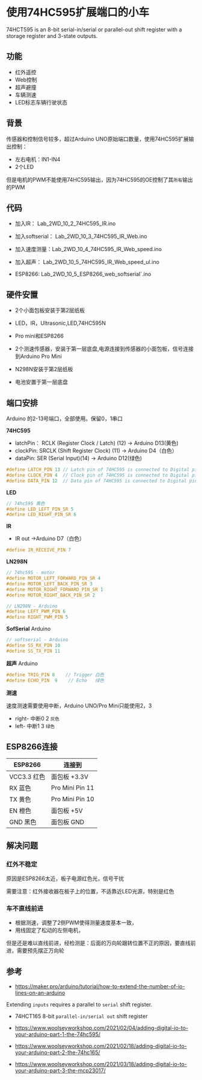 # 使用74HC595扩展端口的小车

74HCT595 is an 8-bit serial-in/serial or parallel-out shift register with a storage register and 3-state outputs.


## 功能

* 红外遥控
* Web控制
* 超声避撞
* 车辆测速
* LED标志车辆行驶状态

## 背景

传感器和控制信号较多，超过Arduino UNO原始端口数量，使用74HC595扩展输出控制：
 
* 左右电机：IN1-IN4
* 2个LED

但是电机的PWM不能使用74HC595输出，因为74HC595的OE控制了其`所有`输出的PWM


## 代码

* 加入IR： Lab_2WD_10_2_74HC595_IR.ino
* 加入softserial： Lab_2WD_10_3_74HC595_IR_Web.ino
* 加入速度测量：Lab_2WD_10_4_74HC595_IR_Web_speed.ino
* 加入超声： Lab_2WD_10_5_74HC595_IR_Web_speed_ul.ino

* ESP8266: Lab_2WD_10_5_ESP8266_web_softserial`.ino


## 硬件安置

* 2个小面包板安装于第2层纸板

 * LED，IR，Ultrasonic,LED,74HC595N
 * Pro mini和ESP8266

* 2个测速传感器，安装于第一层底盘,电源连接到传感器的小面包板，信号连接到Arduino Pro Mini

* N298N安装于第2层纸板

* 电池安置于第一层底盘


## 端口安排

Arduino 的2-13号端口，全部使用。保留0，1串口

**74HC595**

* latchPin： RCLK (Register Clock / Latch) (12) -> Arduino D13(黄色)
* clockPin: SRCLK (Shift Register Clock) (11)    -> Arduino D4（白色）
* dataPin: SER (Serial Input)(14)  -> Arduino D12(绿色)
```c
#define LATCH_PIN 13 // Latch pin of 74HC595 is connected to Digital pin 13
#define CLOCK_PIN 4  // Clock pin of 74HC595 is connected to Digital pin 4
#define DATA_PIN 12  // Data pin of 74HC595 is connected to Digital pin 12
```
**LED**

```c
// 74hc595 黄色
#define LED_LEFT_PIN_SR 5
#define LED_RIGHT_PIN_SR 6
```

**IR**

* IR out ->Arduino D7（白色）
```c
#define IR_RECEIVE_PIN 7
```

**LN298N**

```c
// 74hc595 - motor
#define MOTOR_LEFT_FORWARD_PIN_SR 4
#define MOTOR_LEFT_BACK_PIN_SR 3
#define MOTOR_RIGHT_FORWARD_PIN_SR 1
#define MOTOR_RIGHT_BACK_PIN_SR 2
```
```c
// LN298N - Arduino
#define LEFT_PWM_PIN 6
#define RIGHT_PWM_PIN 5
```
**SofSerial**
Arduino

```c
// softserial - Arduino
#define SS_RX_PIN 10
#define SS_TX_PIN 11
```

**超声** 
Arduino
```c
#define TRIG_PIN 8    // Trigger 白色
#define ECHO_PIN  9    // Echo   绿色
```

**测速** 

速度测速需要使用中断，Arduino UNO/Pro Mini只能使用2，3

* right- 中断0 2 `灰色`
* left- 中断1 3  `绿色` 


## ESP8266连接

|ESP8266      | 连接到           |
|-------------|------------------|
| VCC3.3 红色  | 面包板 +3.3V        |
| RX 蓝色      | Pro Mini Pin 11   |
| TX 黄色      | Pro Mini Pin 10   |
| EN 橙色      | 面包板 +5V         |
| GND 黑色     | 面包板 GND        |


## 解决问题

### 红外不稳定

原因是ESP8266太近，板子电源红色光，信号干扰 

需要注意：红外接收器在板子上的位置，不适靠近LED光源，特别是红色

### 车不直线前进

* 根据测速，调整了2侧PWM使得测量速度基本一致，
* 用线固定了松动的左侧电机，

但是还是难以直线前进，经检测是：后面的万向轮跟转位置不正的原因，要直线前进，需要预先摆正万向轮

##  参考

* https://maker.pro/arduino/tutorial/how-to-extend-the-number-of-io-lines-on-an-arduino

Extending `inputs` requires a parallel to `serial` shift register.

* 74HCT165 8-bit `parallel-in/serial out` shift register

* https://www.woolseyworkshop.com/2021/02/04/adding-digital-io-to-your-arduino-part-1-the-74hc595/

* https://www.woolseyworkshop.com/2021/02/18/adding-digital-io-to-your-arduino-part-2-the-74hc165/

* https://www.woolseyworkshop.com/2021/03/18/adding-digital-io-to-your-arduino-part-3-the-mcp23017/
